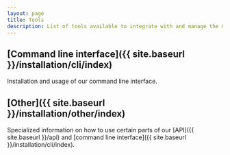 ```yaml
---
layout: page
title: Tools
description: List of tools available to integrate with and manage the CoScale platform.
---
```


## [Command line interface]({{ site.baseurl }}/installation/cli/index)
Installation and usage of our command line interface.

## [Other]({{ site.baseurl }}/installation/other/index)
Specialized information on how to use certain parts of our [API]({{ site.baseurl }}/api) and [command line interface]({{ site.baseurl }}/installation/cli/index).
